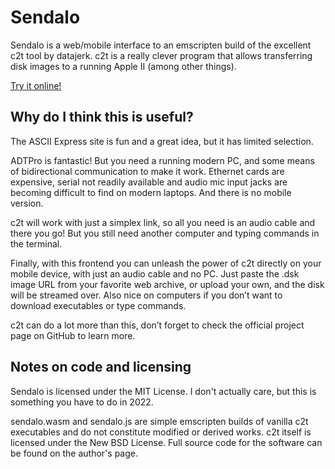 # Sendalo

Sendalo is a web/mobile interface to an emscripten build of the excellent c2t tool by datajerk. c2t is a really clever program that allows transferring disk images to a running Apple II (among other things).

[Try it online!](https://santandrea.net/sendalo)

## Why do I think this is useful?

The ASCII Express site is fun and a great idea, but it has limited selection.

ADTPro is fantastic! But you need a running modern PC, and some means of bidirectional communication to make it work. Ethernet cards are expensive, serial not readily available and audio mic input jacks are becoming difficult to find on modern laptops. And there is no mobile version.

c2t will work with just a simplex link, so all you need is an audio cable and there you go! But you still need another computer and typing commands in the terminal.

Finally, with this frontend you can unleash the power of c2t directly on your mobile device, with just an audio cable and no PC. Just paste the .dsk image URL from your favorite web archive, or upload your own, and the disk will be streamed over. Also nice on computers if you don’t want to download executables or type commands.

c2t can do a lot more than this, don’t forget to check the official project page on GitHub to learn more.

## Notes on code and licensing

Sendalo is licensed under the MIT License. I don't actually care, but this is something you have to do in 2022.

sendalo.wasm and sendalo.js are simple emscripten builds of vanilla c2t executables and do not constitute modified or derived works. c2t itself is licensed under the New BSD License. Full source code for the software can be found on the author's page.
